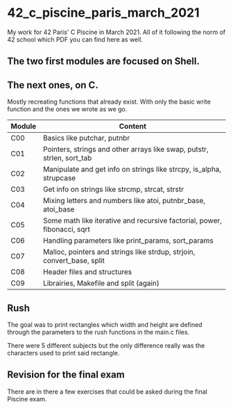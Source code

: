 # 42_c_piscine_paris_march_2021

My work for 42 Paris' C Piscine in March 2021.
All of it following the norm of 42 school which PDF you can find here as well.

## The two first modules are focused on Shell.

## The next ones, on C.

Mostly recreating functions that already exist. With only the basic write function and the ones we wrote as we go.

Module | Content
------ | -------
C00 | Basics like putchar, putnbr
C01 | Pointers, strings and other arrays like swap, putstr, strlen, sort_tab
C02 | Manipulate and get info on strings like strcpy, is_alpha, strupcase
C03 | Get info on strings like strcmp, strcat, strstr
C04 | Mixing letters and numbers like atoi, putnbr_base, atoi_base
C05 | Some math like iterative and recursive factorial, power, fibonacci, sqrt
C06 | Handling parameters like print_params, sort_params
C07 | Malloc, pointers and strings like strdup, strjoin, convert_base, split
C08 | Header files and structures
C09 | Librairies, Makefile and split (again)

## Rush

The goal was to print rectangles which width and height are defined through the parameters to the rush functions in the main.c files.

There were 5 different subjects but the only difference really was the characters used to print said rectangle.

## Revision for the final exam

There are in there a few exercises that could be asked during the final Piscine exam.
